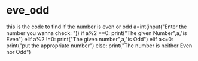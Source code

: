 # eve_odd
this is the code to find if the number is even or odd
a=int(input("Enter the number you wanna check: "))
if a%2 ==0:
    print("The given Number",a,"is Even")
elif a%2 !=0:
    print("The given number",a,"is Odd")
elif a<=0:
    print("put the appropriate number")
else:
    print("The number is neither Even nor Odd")
